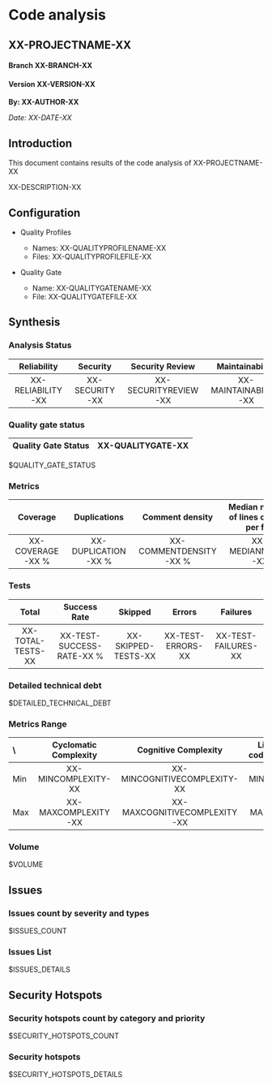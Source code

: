 # Code analysis
## XX-PROJECTNAME-XX 
#### Branch XX-BRANCH-XX
#### Version XX-VERSION-XX 

**By: XX-AUTHOR-XX**

*Date: XX-DATE-XX*

## Introduction
This document contains results of the code analysis of XX-PROJECTNAME-XX

XX-DESCRIPTION-XX

## Configuration

- Quality Profiles
    - Names: XX-QUALITYPROFILENAME-XX
    - Files: XX-QUALITYPROFILEFILE-XX


 - Quality Gate
    - Name: XX-QUALITYGATENAME-XX
    - File: XX-QUALITYGATEFILE-XX

## Synthesis

### Analysis Status

Reliability | Security | Security Review | Maintainability |
:---:|:---:|:---:|:---:
XX-RELIABILITY-XX | XX-SECURITY-XX | XX-SECURITYREVIEW-XX | XX-MAINTAINABILITY-XX |

### Quality gate status

| Quality Gate Status | XX-QUALITYGATE-XX |
|-|-|

$QUALITY_GATE_STATUS

### Metrics

Coverage | Duplications | Comment density | Median number of lines of code per file | Adherence to coding standard |
:---:|:---:|:---:|:---:|:---:
XX-COVERAGE-XX % | XX-DUPLICATION-XX % | XX-COMMENTDENSITY-XX % | XX-MEDIANNCLOC-XX | XX-COMPLIANCE-XX %

### Tests

Total | Success Rate | Skipped | Errors | Failures |
:---:|:---:|:---:|:---:|:---:
XX-TOTAL-TESTS-XX | XX-TEST-SUCCESS-RATE-XX % | XX-SKIPPED-TESTS-XX | XX-TEST-ERRORS-XX | XX-TEST-FAILURES-XX

### Detailed technical debt

$DETAILED_TECHNICAL_DEBT

### Metrics Range

\ | Cyclomatic Complexity | Cognitive Complexity | Lines of code per file | Coverage | Comment density (%) | Duplication (%)
:---|:---:|:---:|:---:|:---:|:---:|:---:
Min | XX-MINCOMPLEXITY-XX | XX-MINCOGNITIVECOMPLEXITY-XX | XX-MINNCLOC-XX | XX-MINCOVERAGE-XX | XX-MINCOMMENTDENSITY-XX | XX-MINDUPLICATION-XX
Max | XX-MAXCOMPLEXITY-XX | XX-MAXCOGNITIVECOMPLEXITY-XX | XX-MAXNCLOC-XX | XX-MAXCOVERAGE-XX | XX-MAXCOMMENTDENSITY-XX | XX-MAXDUPLICATION-XX

### Volume

$VOLUME

## Issues

### Issues count by severity and types

$ISSUES_COUNT

### Issues List

$ISSUES_DETAILS

## Security Hotspots

### Security hotspots count by category and priority

$SECURITY_HOTSPOTS_COUNT

### Security hotspots

$SECURITY_HOTSPOTS_DETAILS
